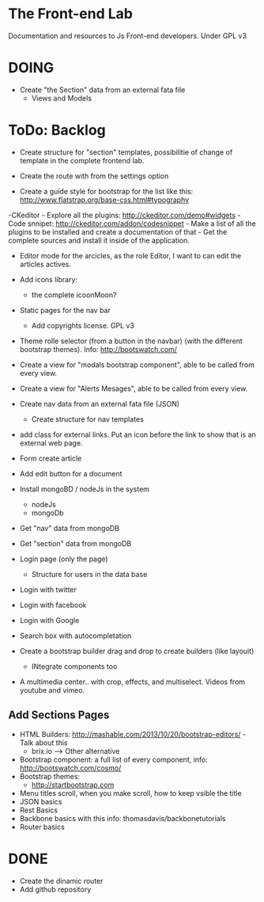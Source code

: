 The Front-end Lab
===================
Documentation and resources to Js Front-end developers.
Under GPL v3

DOING
================
- Create "the Section" data from an external fata file
    * Views and Models

ToDo: Backlog
================

- Create structure for "section" templates, possibilitie of change of template in the complete frontend lab.
  
- Create the route with from the settings option

- Create a guide style for bootstrap for the list like this: http://www.flatstrap.org/base-css.html#typography

-CKeditor
    - Explore all the plugins: http://ckeditor.com/demo#widgets
    - Code snnipet: http://ckeditor.com/addon/codesnippet
    - Make a list of all the plugins to be installed and create a documentation of that
    - Get the complete sources and install it inside of the application. 
   
- Editor mode for the arcicles, as the role Editor, I want to can edit the articles actives. 

- Add icons library:
    * the complete icoonMoon?

- Static pages for the nav bar
    - Add copyrights license. GPL v3

- Theme rolle selector (from a button in the navbar) (with the different bootstrap themes). Info: http://bootswatch.com/

- Create a view for "modals bootstrap component", able to be called from every view.

- Create a view for "Alerts Mesages", able to be called from every view.

- Create nav data from an external fata file (JSON)
    * Create structure for nav templates
- add class for external links. Put an icon before the link to show that is an external web page.

- Form create article
- Add edit button for a document

- Install mongoBD / nodeJs in the system
    * nodeJs
    * mongoDb
- Get "nav" data from mongoDB
- Get "section" data from mongoDB

- Login page (only the page)
    * Structure for users in the data base
- Login with twitter
- Login with facebook
- Login with Google

- Search box with autocompletation

- Create a bootstrap builder drag and drop to create builders (like layouit)
    * INtegrate components too

- A multimedia center.. with crop, effects, and multiselect. Videos from youtube and vimeo. 


Add Sections Pages
--------------------
- HTML Builders: http://mashable.com/2013/10/20/bootstrap-editors/ - Talk about this
    - brix.io --> Other alternative
- Bootstrap component: a full list of every component, info: http://bootswatch.com/cosmo/
- Bootstrap themes: 
    - http://startbootstrap.com
- Menu titles scroll, when you make scroll, how to keep vsible the title
- JSON basics
- Rest Basics
- Backbone basics with this info: thomasdavis/backbonetutorials
- Router basics

DONE
================
- Create the dinamic router
- Add github repository